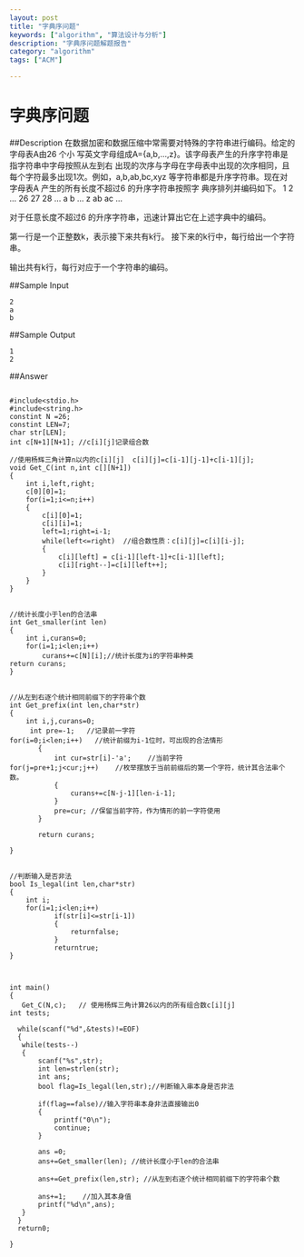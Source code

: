 ```yaml
---
layout: post
title: "字典序问题"
keywords: ["algorithm", "算法设计与分析"]
description: "字典序问题解题报告"
category: "algorithm"
tags: ["ACM"]

---
```



# 字典序问题
##Description
在数据加密和数据压缩中常需要对特殊的字符串进行编码。给定的字母表A由26 个小
写英文字母组成A={a,b,…,z}。该字母表产生的升序字符串是指字符串中字母按照从左到右
出现的次序与字母在字母表中出现的次序相同，且每个字符最多出现1次。例如，a,b,ab,bc,xyz
等字符串都是升序字符串。现在对字母表A 产生的所有长度不超过6 的升序字符串按照字
典序排列并编码如下。
       1 2 … 26 27 28 …
       a b … z   ab ac …

对于任意长度不超过6 的升序字符串，迅速计算出它在上述字典中的编码。

第一行是一个正整数k，表示接下来共有k行。
接下来的k行中，每行给出一个字符串。

输出共有k行，每行对应于一个字符串的编码。

##Sample Input
```
2
a
b
```

##Sample Output
```
1
2
```

##Answer
```

#include<stdio.h>     
#include<string.h>     
constint N =26;     
constint LEN=7;     
char str[LEN];     
int c[N+1][N+1]; //c[i][j]记录组合数  

//使用杨辉三角计算n以内的c[i][j]  c[i][j]=c[i-1][j-1]+c[i-1][j];   
void Get_C(int n,int c[][N+1]) 
{   
    int i,left,right;   
    c[0][0]=1;   
    for(i=1;i<=n;i++)   
    {   
        c[i][0]=1;   
        c[i][i]=1;   
        left=1;right=i-1;   
        while(left<=right)  //组合数性质：c[i][j]=c[i][i-j]; 
        {   
            c[i][left] = c[i-1][left-1]+c[i-1][left];   
            c[i][right--]=c[i][left++];    
        }   
    }   
} 
   

//统计长度小于len的合法串 
int Get_smaller(int len)  
{ 
    int i,curans=0; 
    for(i=1;i<len;i++) 
        curans+=c[N][i];//统计长度为i的字符串种类 
return curans; 
} 


//从左到右逐个统计相同前缀下的字符串个数 
int Get_prefix(int len,char*str) 
{ 
    int i,j,curans=0; 
     int pre=-1;   //记录前一字符 
for(i=0;i<len;i++)   //统计前缀为i-1位时，可出现的合法情形  
       {     
           int cur=str[i]-'a';    //当前字符 
for(j=pre+1;j<cur;j++)    //枚举摆放于当前前缀后的第一个字符，统计其合法串个数。 
           {     
               curans+=c[N-j-1][len-i-1];  
           }   
           pre=cur; //保留当前字符，作为情形的前一字符使用 
       }     

       return curans; 

} 


//判断输入是否非法 
bool Is_legal(int len,char*str) 
{ 
    int i; 
    for(i=1;i<len;i++)    
           if(str[i]<=str[i-1])    
           {    
               returnfalse;    
           }    
           returntrue; 
} 



int main()  
{     
   Get_C(N,c);   // 使用杨辉三角计算26以内的所有组合数c[i][j]      
int tests;     
    
  while(scanf("%d",&tests)!=EOF)  
  {  
   while(tests--)     
   {     
       scanf("%s",str);  
       int len=strlen(str);     
       int ans;     
       bool flag=Is_legal(len,str);//判断输入串本身是否非法 

       if(flag==false)//输入字符串本身非法直接输出0 
       {    
           printf("0\n");    
           continue;    
       }    
       
       ans =0;  
       ans+=Get_smaller(len); //统计长度小于len的合法串 

       ans+=Get_prefix(len,str); //从左到右逐个统计相同前缀下的字符串个数 

       ans+=1;    //加入其本身值 
       printf("%d\n",ans);    
   }  
  }  
  return0;     

}
```